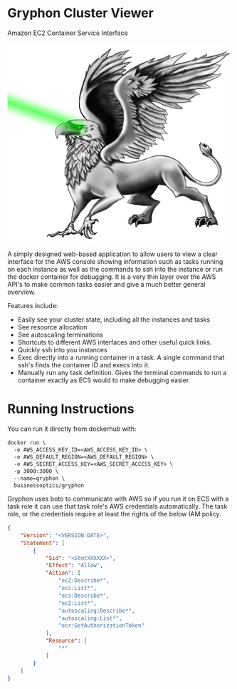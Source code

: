Gryphon Cluster Viewer
======================

Amazon EC2 Container Service Interface

<img src="/mascot.png?raw=true" width="500">

A simply designed web-based application to allow users to view a clear interface for the AWS console showing information such as tasks running on each instance as well as the commands to ssh into the instance or run the docker container for debugging. It is a very thin layer over the AWS API's to make common tasks easier and give a much better general overview. 

Features include:

* Easily see your cluster state, including all the instances and tasks
* See resource allocation
* See autoscaling terminations
* Shortcuts to different AWS interfaces and other useful quick links.
* Quickly ssh into you instances
* Exec directly into a running container in a task. A single command that ssh's finds the container ID and execs into it.
* Manually run any task definition. Gives the terminal commands to run a container exactly as ECS would to make debugging easier.

# Running Instructions

You can run it directly from dockerhub with:

```
docker run \
  -e AWS_ACCESS_KEY_ID=<AWS_ACCESS_KEY_ID> \
  -e AWS_DEFAULT_REGION=<AWS_DEFAULT_REGION> \
  -e AWS_SECRET_ACCESS_KEY=<AWS_SECRET_ACCESS_KEY> \
  -p 3000:3000 \
  --name=gryphon \
  businessoptics/gryphon
```

Gryphon uses boto to communicate with AWS so if you run it on ECS with a task role it can use that task role's AWS credentials automatically. The task role, or the credentials require at least the rights of the below IAM policy.

```json
{
    "Version": "<VERSION-DATE>",
    "Statement": [
        {
            "Sid": "<StmtXXXXXX>",
            "Effect": "Allow",
            "Action": [
                "ec2:Describe*",
                "ecs:List*",
                "ecs:Describe*",
                "ec2:List*",
                "autoscaling:Describe*",
                "autoscaling:List*",
                "ecr:GetAuthorizationToken"
            ],
            "Resource": [
                "*"
            ]
        }
    ]
}
```
